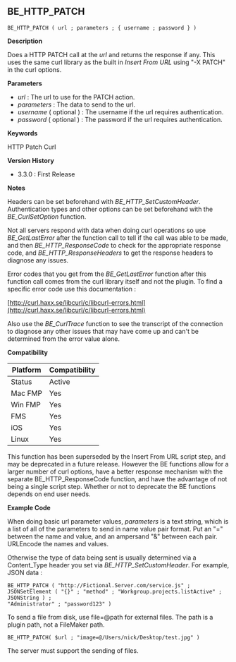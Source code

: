 ## BE_HTTP_PATCH

    BE_HTTP_PATCH ( url ; parameters ; { username ; password } )

**Description**  

Does a HTTP PATCH call at the *url* and returns the response if any. This uses the same curl library as the built in *Insert From URL* using "-X PATCH" in the curl options.

**Parameters**

* *url* : The url to use for the PATCH action.
* *parameters* : The data to send to the url.
* *username* ( optional ) : The username if the url requires authentication.
* *password* ( optional ) : The password if the url requires authentication.

**Keywords**  

HTTP Patch Curl

**Version History**

* 3.3.0 : First Release

**Notes**

Headers can be set beforehand with *BE_HTTP_SetCustomHeader*.  Authentication types and other options can be set beforehand with the *BE_CurlSetOption* function.

Not all servers respond with data when doing curl operations so use *BE_GetLastError* after the function call to tell if the call was able to be made, and then *BE_HTTP_ResponseCode* to check for the appropriate response code, and *BE_HTTP_ResponseHeaders* to get the response headers to diagnose any issues.

Error codes that you get from the *BE_GetLastError* function after this function call comes from the curl library itself and not the plugin.  To find a specific error code use this documentation : 

[http://curl.haxx.se/libcurl/c/libcurl-errors.html](http://curl.haxx.se/libcurl/c/libcurl-errors.html)

Also use the *BE_CurlTrace* function to see the transcript of the connection to diagnose any other issues that may have come up and can't be determined from the error value alone.

**Compatibility** 

| Platform | Compatibility |
|-----------|-----------|
| Status | Active |  
| Mac FMP | Yes  |  
| Win FMP | Yes  |  
| FMS | Yes  |  
| iOS | Yes  |  
| Linux | Yes  |  

This function has been superseded by the Insert From URL script step, and may be deprecated in a future release.  However the BE functions allow for a larger number of curl options, have a better response mechanism with the separate BE_HTTP_ResponseCode function, and have the advantage of not being a single script step.  Whether or not to deprecate the BE functions depends on end user needs.

**Example Code**

When doing basic url parameter values, *parameters* is a text string, which is a list of all of the parameters to send in name value pair format. Put an "=" between the name and value, and an ampersand "&" between each pair. URLEncode the names and values.

Otherwise the type of data being sent is usually determined via a Content_Type header you set via *BE_HTTP_SetCustomHeader*. For example, JSON data : 

	BE_HTTP_PATCH ( "http://Fictional.Server.com/service.js" ;
	JSONSetElement ( "{}" ; "method" ; "Workgroup.projects.listActive" ; JSONString ) ;
	"Administrator" ; "password123" )

To send a file from disk, use file=@path for external files.  The path is a plugin path, not a FileMaker path.

	BE_HTTP_PATCH( $url ; "image=@/Users/nick/Desktop/test.jpg" )

The server must support the sending of files.